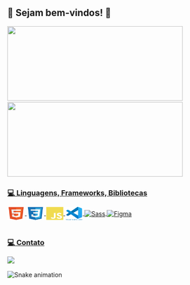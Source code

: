 ## 💜 Sejam bem-vindos! 💜
<div style="display: inline_block">
   <a href="https://github.com/palomarizzon">
   <img height="170em" width="400em" src="https://github-readme-stats.vercel.app/api?username=palomarizzon&show_icons=true&theme=midnight-purple&include_all_commits=true&count_private=true"/>
   <img height="170em" width="400em" src="https://github-readme-stats.vercel.app/api/top-langs/?username=palomarizzon&layout=compact&langs_count=12&theme=midnight-purple"/>
</div>

  ### 💻 Linguagens, Frameworks, Bibliotecas
<div style="display: inline_block">
  <img align="center" alt="HTML" height="30" width="40" src="https://raw.githubusercontent.com/devicons/devicon/master/icons/html5/html5-original.svg">
  <img align="center" alt="CSS" height="30" width="40" src="https://raw.githubusercontent.com/devicons/devicon/master/icons/css3/css3-original.svg">
  <img align="center" alt="JavaScript" height="30" width="40" src="https://raw.githubusercontent.com/devicons/devicon/master/icons/javascript/javascript-plain.svg">
   <img align="center" alt="Visual Studio Code" height="30" width="40" src="https://raw.githubusercontent.com/devicons/devicon/master/icons/vscode/vscode-original-wordmark.svg">
   <img align="center" alt="Sass" height="30" width="40" src="https://camo.githubusercontent.com/26901b819fb10ef4e2c652aa40e24775247664d84a7597bebb66898a24dddedd/68747470733a2f2f63646e2e6a7364656c6976722e6e65742f67682f64657669636f6e732f64657669636f6e2f69636f6e732f736173732f736173732d6f726967696e616c2e737667">
   <img align="center" alt="Figma" height="30" width="40" src="https://camo.githubusercontent.com/cdd289ae72f33665800bc6a63936d5afa0454214d520945780894151112a055f/68747470733a2f2f63646e2e6a7364656c6976722e6e65742f67682f64657669636f6e732f64657669636f6e2f69636f6e732f6669676d612f6669676d612d6f726967696e616c2e737667">
</div>
<br>

  ### 💻 Contato
<div>
  <a href="https://www.linkedin.com/in/palomarizzon" rel="nofollow" target="_blank"><img src="https://img.shields.io/badge/-LinkedIn-%230077B5?style=for-the-badge&logo=linkedin&logoColor=white"></a>
   
  ![Snake animation](https://github.com/palomarizzon/palomarizzon/blob/output/github-contribution-grid-snake.svg)
   
</div>
